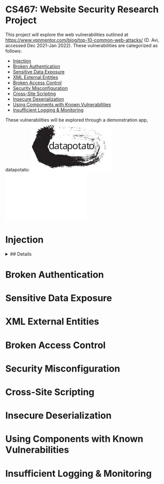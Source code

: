 # CS467: Website Security Research Project

This project will explore the web vulnerabilities outlined at https://www.vpnmentor.com/blog/top-10-common-web-attacks/ (D. Avi, accessed Dec 2021-Jan 2022). These vulnerabilities are categorized as follows:

* [Injection](#injection)
* [Broken Authentication](#broken-authentication)
* [Sensitive Data Exposure](#sensitive-data-exposure)
* [XML External Entities](#xml-external-entities)
* [Broken Access Control](#broken-access-control)
* [Security Misconfiguration](#security-misconfiguration)
* [Cross-Site Scripting](#cross-site-scripting)
* [Insecure Deserialization](#insecure-deserialization)
* [Using Components with Known Vulnerabilities](#using-components-with-known-vulnerabilities)
* [Insufficient Logging & Monitoring](#insufficient-logging--monitoring)

These vulnerabilities will be explored through a demonstration app, datapotato:
<img src="https://github.com/howed-neighbor/CS467/blob/main/public/datapotato_black.svg#gh-light-mode-only" width=50% height=50%>
<img src="https://github.com/howed-neighbor/CS467/blob/main/public/datapotato_white.svg#gh-dark-mode-only" width=50% height=50%>

# Injection 
<details>
  <summary>
    ## Details
  </summary>
  
### Description
### Demonstration
### Remediation
</details>

# Broken Authentication
# Sensitive Data Exposure
# XML External Entities
# Broken Access Control
# Security Misconfiguration
# Cross-Site Scripting
# Insecure Deserialization
# Using Components with Known Vulnerabilities
# Insufficient Logging & Monitoring

